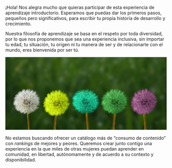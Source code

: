 ¡Hola! Nos alegra mucho que quieras participar de esta experiencia de aprendizaje introductorio. Esperamos que puedas dar los primeros pasos, pequeños pero significativos, para escribir tu propia historia de desarrollo y crecimiento.

Nuestra filosofía de aprendizaje se basa en el respeto por toda diversidad, por lo que nos proponemos que sea una experiencia inclusiva, sin importar tu edad, tu situación, tu origen ni tu manera de ser y de relacionarte con el mundo, eres bienvenida por ser tú. 

![](assets/2024-02-16-18-36-43-dandelion.jpg)

No estamos buscando ofrecer un catálogo más de “consumo de contenido” con *rankings* de mejores y peores. Queremos crear junto contigo una experiencia en la que miles de otras mujeres puedan aprender en comunidad, en libertad, autónomamente y de acuerdo a su contexto y disponibilidad. 

# 
